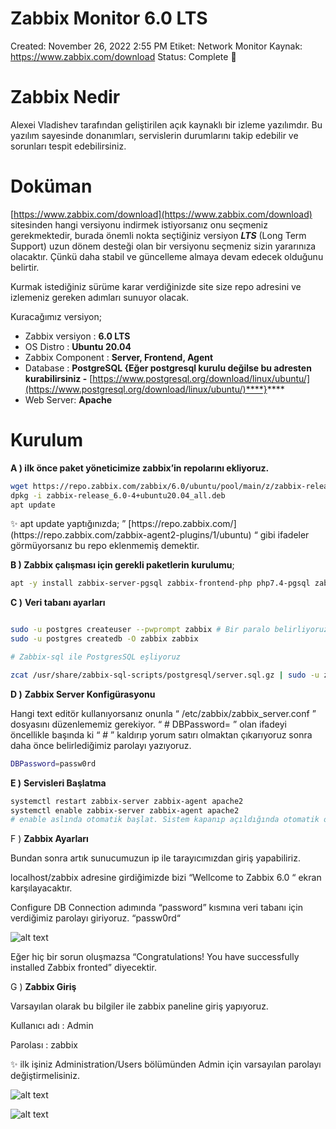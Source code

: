 # Zabbix Monitor 6.0 LTS

Created: November 26, 2022 2:55 PM
Etiket: Network Monitor
Kaynak: https://www.zabbix.com/download
Status: Complete 🙌

# Zabbix Nedir

Alexei Vladishev tarafından geliştirilen açık kaynaklı bir izleme yazılımdır. Bu yazılım sayesinde donanımları, servislerin durumlarını takip edebilir ve sorunları tespit edebilirsiniz.

# Doküman

[https://www.zabbix.com/download](https://www.zabbix.com/download) sitesinden hangi versiyonu indirmek istiyorsanız onu seçmeniz gerekmektedir, burada önemli nokta seçtiğiniz versiyon ***LTS*** (Long Term Support) uzun dönem desteği olan bir versiyonu seçmeniz sizin yararınıza olacaktır. Çünkü daha stabil ve güncelleme almaya devam edecek olduğunu belirtir.

Kurmak istediğiniz sürüme karar verdiğinizde site size repo adresini ve izlemeniz gereken adımları sunuyor olacak.

Kuracağımız versiyon;

- Zabbix versiyon : **6.0 LTS**
- OS Distro : **Ubuntu 20.04**
- Zabbix Component : **Server, Frontend, Agent**
- Database : ****PostgreSQL {Eğer postgresql kurulu değilse bu adresten kurabilirsiniz -**** [https://www.postgresql.org/download/linux/ubuntu/](https://www.postgresql.org/download/linux/ubuntu/)****}****
- Web Server: **Apache**

# Kurulum

**A ) ilk önce paket yöneticimize zabbix’in repolarını ekliyoruz.** 

```bash
wget https://repo.zabbix.com/zabbix/6.0/ubuntu/pool/main/z/zabbix-release/zabbix-release_6.0-4%2Bubuntu20.04_all.deb
dpkg -i zabbix-release_6.0-4+ubuntu20.04_all.deb
apt update
```

<aside>
✨ apt update yaptığınızda;
” [https://repo.zabbix.com/](https://repo.zabbix.com/zabbix-agent2-plugins/1/ubuntu) “ gibi ifadeler görmüyorsanız bu repo eklenmemiş demektir.

</aside>

**B ) Zabbix çalışması için gerekli paketlerin  kurulumu**;

```bash
apt -y install zabbix-server-pgsql zabbix-frontend-php php7.4-pgsql zabbix-apache-conf zabbix-sql-scripts zabbix-agent
```

**C )** **Veri tabanı ayarları**

```bash

sudo -u postgres createuser --pwprompt zabbix # Bir paralo belirliyoruz 'passw0rd'
sudo -u postgres createdb -O zabbix zabbix

# Zabbix-sql ile PostgresSQL eşliyoruz

zcat /usr/share/zabbix-sql-scripts/postgresql/server.sql.gz | sudo -u zabbix psql zabbix
```

**D )** **Zabbix Server Konfigürasyonu**

Hangi text editör kullanıyorsanız onunla “ /etc/zabbix/zabbix_server.conf ” dosyasını düzenlememiz gerekiyor.  “ # DBPassword= ” olan ifadeyi öncellikle başında ki “ # ” kaldırıp yorum satırı olmaktan çıkarıyoruz sonra daha önce belirlediğimiz parolayı yazıyoruz.

```bash
DBPassword=passw0rd
```

**E )** **Servisleri Başlatma**

```bash
systemctl restart zabbix-server zabbix-agent apache2
systemctl enable zabbix-server zabbix-agent apache2
# enable aslında otomatik başlat. Sistem kapanıp açıldığında otomatik olarak zabbix başlayacak.
```

F ) **Zabbix Ayarları**

Bundan sonra artık sunucumuzun ip ile tarayıcımızdan giriş yapabiliriz.

localhost/zabbix adresine girdiğimizde bizi “Wellcome to Zabbix 6.0 “ ekran karşılayacaktır.

Configure DB Connection adımında “password” kısmına veri tabanı için verdiğimiz parolayı giriyoruz. “passw0rd“ 

![alt text](https://i.hizliresim.com/7hr6zdf.png)

Eğer hiç bir sorun oluşmazsa “Congratulations! You have successfully installed Zabbix fronted” diyecektir.

G ) **Zabbix Giriş**

Varsayılan olarak bu bilgiler ile zabbix paneline giriş yapıyoruz.

Kullanıcı adı : Admin

Parolası : zabbix

<aside>
✨ ilk işiniz Administration/Users bölümünden Admin için varsayılan parolayı değiştirmelisiniz.

</aside>

![alt text](https://i.hizliresim.com/4o8ar6y.png)

![alt text](https://i.hizliresim.com/ear95h5.png)
